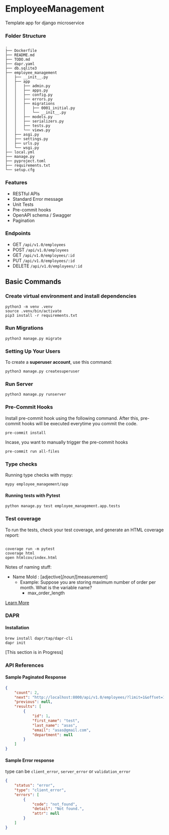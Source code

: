 # EmployeeManagement

Template app for django microservice

### Folder Structure
```
.
├── Dockerfile
├── README.md
├── TODO.md
├── dapr.yaml
├── db.sqlite3
├── employee_management
│   ├── __init__.py
│   ├── app
│   │   ├── admin.py
│   │   ├── apps.py
│   │   ├── config.py
│   │   ├── errors.py
│   │   ├── migrations
│   │   │   ├── 0001_initial.py
│   │   │   └── __init__.py
│   │   ├── models.py
│   │   ├── serializers.py
│   │   ├── tests.py
│   │   └── views.py
│   ├── asgi.py
│   ├── settings.py
│   ├── urls.py
│   └── wsgi.py
├── local.yml
├── manage.py
├── pyproject.toml
├── requirements.txt
└── setup.cfg
```
### Features
* RESTful APIs
* Standard Error message
* Unit Tests
* Pre-commit hooks
* OpenAPI schema / Swagger
* Pagination

### Endpoints
* GET `/api/v1.0/employees`
* POST `/api/v1.0/employees`
* GET `/api/v1.0/employees/:id`
* PUT `/api/v1.0/employees/:id`
* DELETE `/api/v1.0/employees/:id`

## Basic Commands

### Create virtual environment and install dependencies
```
python3 -m venv .venv
source .venv/bin/activate
pip3 install -r requirements.txt
```

### Run Migrations
```
python3 manage.py migrate
```

### Setting Up Your Users

To create a **superuser account**, use this command:

```
python3 manage.py createsuperuser
```

### Run Server
```
python3 manage.py runserver
```

### Pre-Commit Hooks
Install pre-commit hook using the following command. After this, pre-commit hooks will be executed everytime you commit the code.
```
pre-commit install
```

Incase, you want to manually trigger the pre-commit hooks
```
pre-commit run all-files
```
### Type checks

Running type checks with mypy:
```
mypy employee_management/app
```

#### Running tests with Pytest

```
python manage.py test employee_management.app.tests
```

### Test coverage

To run the tests, check your test coverage, and generate an HTML coverage report:

```commandline

coverage run -m pytest
coverage html
open htmlcov/index.html
```

Notes of naming stuff:
* Name Mold : [adjective]_[noun]_[measurement]
  * Example: Suppose you are storing maximum number of order per month. What is the variable name?
    * max_order_length

[Learn More](https://www.youtube.com/watch?v=z7w2lKG8zWM&t=325s)

### DAPR
#### Installation

```
brew install dapr/tap/dapr-cli
dapr init

```
[This section is in Progress]



### API References

#### Sample Paginated Response
```json
{
    "count": 2,
    "next": "http://localhost:8000/api/v1.0/employees/?limit=1&offset=1",
    "previous": null,
    "results": [
        {
            "id": 1,
            "first_name": "test",
            "last_name": "asas",
            "email": "asas@gmail.com",
            "department": null
        }
    ]
}
```


#### Sample Error response
type can be `client_error`, `server_error` or `validation_error`
```json
{
    "status": "error",
    "type": "client_error",
    "errors": [
        {
            "code": "not_found",
            "detail": "Not found.",
            "attr": null
        }
    ]
}
```
